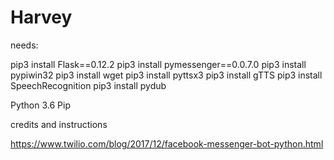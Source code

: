 # Harvey
needs:

pip3 install Flask==0.12.2
pip3 install pymessenger==0.0.7.0
pip3 install pypiwin32
pip3 install wget
pip3 install pyttsx3
pip3 install gTTS
pip3 install SpeechRecognition
pip3 install pydub

Python 3.6 
Pip 

credits and instructions

https://www.twilio.com/blog/2017/12/facebook-messenger-bot-python.html